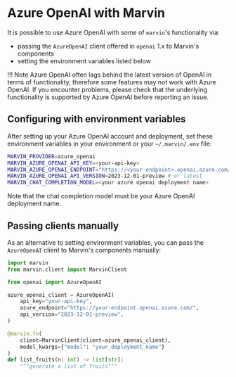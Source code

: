 # Azure OpenAI with Marvin
It is possible to use Azure OpenAI with _some_ of `marvin`'s functionality via:
 - passing the `AzureOpenAI` client offered in `openai` 1.x to Marvin's components
 - setting the environment variables listed below

!!! Note
    Azure OpenAI often lags behind the latest version of OpenAI in terms of functionality, therefore some features may not work with Azure OpenAI. If you encounter problems, please check that the underlying functionality is supported by Azure OpenAI before reporting an issue.

## Configuring with environment variables
After setting up your Azure OpenAI account and deployment, set these environment variables in your environment or your `~/.marvin/.env` file:

```bash
MARVIN_PROVIDER=azure_openai
MARVIN_AZURE_OPENAI_API_KEY=<your-api-key>
MARVIN_AZURE_OPENAI_ENDPOINT="https://<your-endpoint>.openai.azure.com/"
MARVIN_AZURE_OPENAI_API_VERSION=2023-12-01-preview # or latest
MARVIN_CHAT_COMPLETION_MODEL=<your azure openai deployment name>
```

Note that the chat completion model must be your Azure OpenAI deployment name.

## Passing clients manually

As an alternative to setting environment variables, you can pass the `AzureOpenAI` client to Marvin's components manually:

```python
import marvin
from marvin.client import MarvinClient

from openai import AzureOpenAI

azure_openai_client = AzureOpenAI(
    api_key="your-api-key",
    azure_endpoint="https://your-endpoint.openai.azure.com/",
    api_version="2023-12-01-preview",
)

@marvin.fn(
    client=MarvinClient(client=azure_openai_client),
    model_kwargs={"model": "your_deployment_name"}
)
def list_fruits(n: int) -> list[str]:
    """generate a list of fruits"""
```